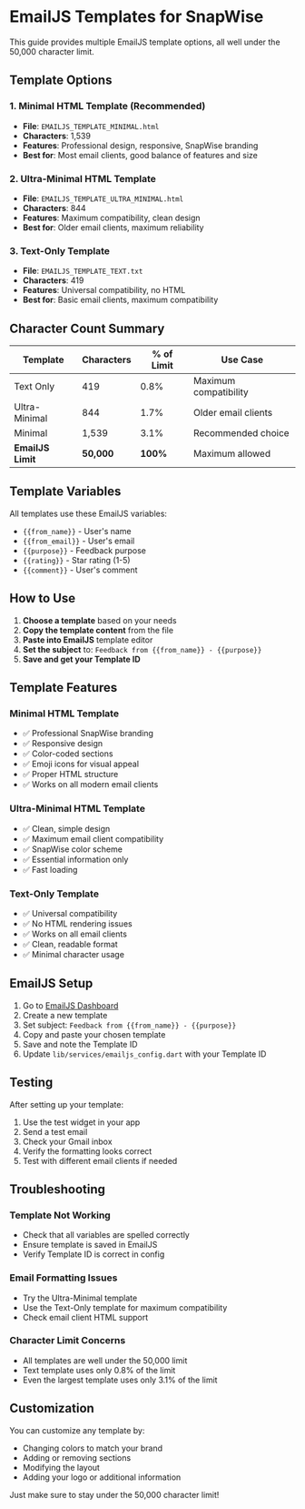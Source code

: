 # EmailJS Templates for SnapWise

This guide provides multiple EmailJS template options, all well under the 50,000 character limit.

## Template Options

### 1. Minimal HTML Template (Recommended)
- **File**: `EMAILJS_TEMPLATE_MINIMAL.html`
- **Characters**: 1,539
- **Features**: Professional design, responsive, SnapWise branding
- **Best for**: Most email clients, good balance of features and size

### 2. Ultra-Minimal HTML Template
- **File**: `EMAILJS_TEMPLATE_ULTRA_MINIMAL.html`
- **Characters**: 844
- **Features**: Maximum compatibility, clean design
- **Best for**: Older email clients, maximum reliability

### 3. Text-Only Template
- **File**: `EMAILJS_TEMPLATE_TEXT.txt`
- **Characters**: 419
- **Features**: Universal compatibility, no HTML
- **Best for**: Basic email clients, maximum compatibility

## Character Count Summary

| Template | Characters | % of Limit | Use Case |
|----------|------------|------------|----------|
| Text Only | 419 | 0.8% | Maximum compatibility |
| Ultra-Minimal | 844 | 1.7% | Older email clients |
| Minimal | 1,539 | 3.1% | Recommended choice |
| **EmailJS Limit** | **50,000** | **100%** | Maximum allowed |

## Template Variables

All templates use these EmailJS variables:
- `{{from_name}}` - User's name
- `{{from_email}}` - User's email
- `{{purpose}}` - Feedback purpose
- `{{rating}}` - Star rating (1-5)
- `{{comment}}` - User's comment

## How to Use

1. **Choose a template** based on your needs
2. **Copy the template content** from the file
3. **Paste into EmailJS** template editor
4. **Set the subject** to: `Feedback from {{from_name}} - {{purpose}}`
5. **Save and get your Template ID**

## Template Features

### Minimal HTML Template
- ✅ Professional SnapWise branding
- ✅ Responsive design
- ✅ Color-coded sections
- ✅ Emoji icons for visual appeal
- ✅ Proper HTML structure
- ✅ Works on all modern email clients

### Ultra-Minimal HTML Template
- ✅ Clean, simple design
- ✅ Maximum email client compatibility
- ✅ SnapWise color scheme
- ✅ Essential information only
- ✅ Fast loading

### Text-Only Template
- ✅ Universal compatibility
- ✅ No HTML rendering issues
- ✅ Works on all email clients
- ✅ Clean, readable format
- ✅ Minimal character usage

## EmailJS Setup

1. Go to [EmailJS Dashboard](https://dashboard.emailjs.com/)
2. Create a new template
3. Set subject: `Feedback from {{from_name}} - {{purpose}}`
4. Copy and paste your chosen template
5. Save and note the Template ID
6. Update `lib/services/emailjs_config.dart` with your Template ID

## Testing

After setting up your template:
1. Use the test widget in your app
2. Send a test email
3. Check your Gmail inbox
4. Verify the formatting looks correct
5. Test with different email clients if needed

## Troubleshooting

### Template Not Working
- Check that all variables are spelled correctly
- Ensure template is saved in EmailJS
- Verify Template ID is correct in config

### Email Formatting Issues
- Try the Ultra-Minimal template
- Use the Text-Only template for maximum compatibility
- Check email client HTML support

### Character Limit Concerns
- All templates are well under the 50,000 limit
- Text template uses only 0.8% of the limit
- Even the largest template uses only 3.1% of the limit

## Customization

You can customize any template by:
- Changing colors to match your brand
- Adding or removing sections
- Modifying the layout
- Adding your logo or additional information

Just make sure to stay under the 50,000 character limit!
